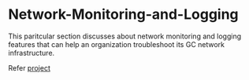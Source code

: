 # Network-Monitoring-and-Logging

This paritcular section discusses about network monitoring and logging features that can help an organization troubleshoot its GC network infrastructure.

Refer [project](https://github.com/Munazza-Farees/Networking-in-GC/blob/main/Network-Monitoring-and-Logging/Resource%20Monitoring%20using%20GCM.pdf)
